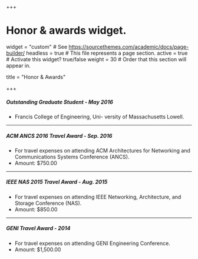 
+++
# Honor & awards widget.
widget = "custom"  # See https://sourcethemes.com/academic/docs/page-builder/
headless = true  # This file represents a page section.
active = true  # Activate this widget? true/false
weight = 30  # Order that this section will appear in.

title = "Honor & Awards"

+++


##### Outstanding Graduate Student - May 2016
* Francis College of Engineering, Uni- versity of Massachusetts Lowell.

------

##### ACM ANCS 2016 Travel Award - Sep. 2016
* For travel expenses on attending ACM Architectures for Networking and Communications Systems Conference (ANCS).
* Amount: $750.00

------

##### IEEE NAS 2015 Travel Award - Aug. 2015
* For travel expenses on attending IEEE Networking, Architecture, and Storage Conference (NAS).
* Amount: $850.00

------

##### GENI Travel Award - 2014
* For travel expenses on attending GENI Engineering Conference.
* Amount: $1,500.00
